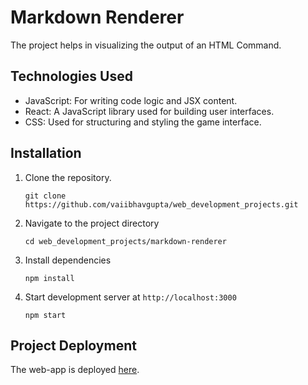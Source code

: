 # Markdown Renderer
The project helps in visualizing the output of an HTML Command.

## Technologies Used

- JavaScript: For writing code logic and JSX content.
- React: A JavaScript library used for building user interfaces.
- CSS: Used for structuring and styling the game interface.

## Installation
1. Clone the repository.

   `git clone https://github.com/vaiibhavgupta/web_development_projects.git`
   
2. Navigate to the project directory

   `cd web_development_projects/markdown-renderer`
  
4. Install dependencies

   `npm install`

6. Start development server at `http://localhost:3000`

   `npm start`

## Project Deployment

The web-app is deployed [here](https://markdown-renderer-git-main-vaiibhavgupta.vercel.app).
